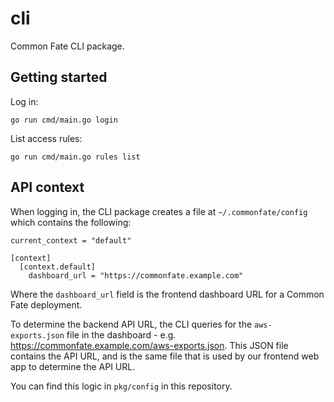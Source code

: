 # cli

Common Fate CLI package.

## Getting started

Log in:

```
go run cmd/main.go login
```

List access rules:

```
go run cmd/main.go rules list
```

## API context

When logging in, the CLI package creates a file at `~/.commonfate/config` which contains the following:

```
current_context = "default"

[context]
  [context.default]
    dashboard_url = "https://commonfate.example.com"
```

Where the `dashboard_url` field is the frontend dashboard URL for a Common Fate deployment.

To determine the backend API URL, the CLI queries for the `aws-exports.json` file in the dashboard - e.g. https://commonfate.example.com/aws-exports.json. This JSON file contains the API URL, and is the same file that is used by our frontend web app to determine the API URL.

You can find this logic in `pkg/config` in this repository.

